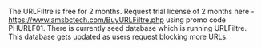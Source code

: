 The URLFiltre is free for 2 months. Request trial license of 2 months here - https://www.amsbctech.com/BuyURLFiltre.php using promo code PHURLF01. There is currently seed database which is running URLFiltre. This database gets updated as users request blocking more URLs.

